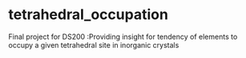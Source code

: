 # tetrahedral_occupation
Final project for DS200 :Providing insight for tendency of elements to occupy a given tetrahedral site in inorganic crystals
